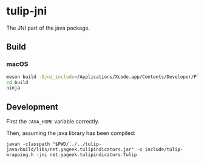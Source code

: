 # tulip-jni

The JNI part of the java package.

## Build

### macOS

```sh
meson build -Djni_include=/Applications/Xcode.app/Contents/Developer/Platforms/MacOSX.platform/Developer/SDKs/MacOSX.sdk/System/Library/Frameworks/JavaVM.framework/Versions/A/Headers/
cd build
ninja
```

## Development

First the `JAVA_HOME` variable correctly.

Then, assuming the java library has been compiled:

```fish
javah -classpath "$PWD/../../tulip-java/build/libs/net.yageek.tulipindicators.jar" -o include/tulip-wrapping.h -jni net.yageek.tulipindicators.Tulip
```

